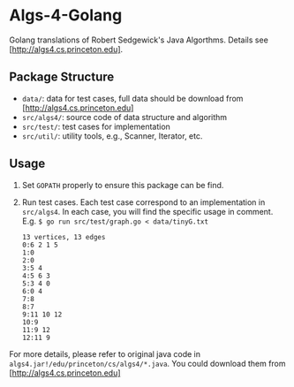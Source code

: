 # Algs-4-Golang
Golang translations of Robert Sedgewick's Java Algorthms. Details see [http://algs4.cs.princeton.edu].

## Package Structure
* `data/`: data for test cases, full data should be download from [http://algs4.cs.princeton.edu]
* `src/algs4/`: source code of data structure and algorithm 
* `src/test/`: test cases for implementation 
* `src/util/`: utility tools, e.g., Scanner, Iterator, etc.


## Usage
1. Set `GOPATH` properly to ensure this package can be find. 
2. Run test cases. Each test case correspond to an implementation in `src/algs4`. 
In each case, you will find the specific usage in comment.
    E.g. `$ go run src/test/graph.go < data/tinyG.txt`

    ```
    13 vertices, 13 edges 
    0:6 2 1 5 
    1:0 
    2:0 
    3:5 4 
    4:5 6 3 
    5:3 4 0 
    6:0 4 
    7:8 
    8:7 
    9:11 10 12 
    10:9 
    11:9 12 
    12:11 9
    ```
For more details, please refer to original java code in `algs4.jar!/edu/princeton/cs/algs4/*.java`. 
You could download them from [http://algs4.cs.princeton.edu]
